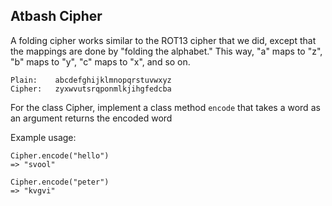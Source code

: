 ## Atbash Cipher

A folding cipher works similar to the ROT13 cipher that we did, except that the mappings are done by "folding the alphabet." This way, "a" maps to "z", "b" maps to "y", "c" maps to "x", and so on.

```
Plain:    abcdefghijklmnopqrstuvwxyz
Cipher:   zyxwvutsrqponmlkjihgfedcba
```

For the class Cipher, implement a class method `encode` that takes a word as an argument returns the encoded word

Example usage:

```
Cipher.encode("hello")
=> "svool"

Cipher.encode("peter")
=> "kvgvi"

```